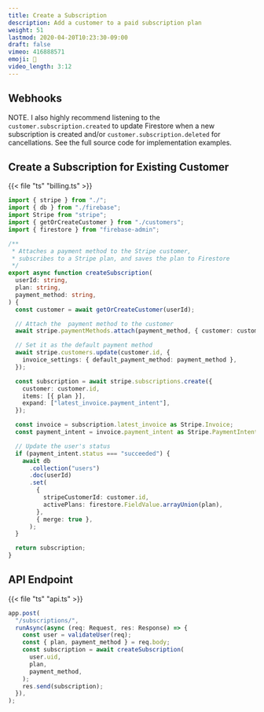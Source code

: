 ```yaml
---
title: Create a Subscription
description: Add a customer to a paid subscription plan
weight: 51
lastmod: 2020-04-20T10:23:30-09:00
draft: false
vimeo: 416888571
emoji: 🔄
video_length: 3:12
---
```


## Webhooks

NOTE. I also highly recommend listening to the `customer.subscription.created` to update Firestore when a new subscription is created and/or `customer.subscription.deleted` for cancellations. See the full source code for implementation examples.

## Create a Subscription for Existing Customer

{{< file "ts" "billing.ts" >}}

```typescript
import { stripe } from "./";
import { db } from "./firebase";
import Stripe from "stripe";
import { getOrCreateCustomer } from "./customers";
import { firestore } from "firebase-admin";

/**
 * Attaches a payment method to the Stripe customer,
 * subscribes to a Stripe plan, and saves the plan to Firestore
 */
export async function createSubscription(
  userId: string,
  plan: string,
  payment_method: string,
) {
  const customer = await getOrCreateCustomer(userId);

  // Attach the  payment method to the customer
  await stripe.paymentMethods.attach(payment_method, { customer: customer.id });

  // Set it as the default payment method
  await stripe.customers.update(customer.id, {
    invoice_settings: { default_payment_method: payment_method },
  });

  const subscription = await stripe.subscriptions.create({
    customer: customer.id,
    items: [{ plan }],
    expand: ["latest_invoice.payment_intent"],
  });

  const invoice = subscription.latest_invoice as Stripe.Invoice;
  const payment_intent = invoice.payment_intent as Stripe.PaymentIntent;

  // Update the user's status
  if (payment_intent.status === "succeeded") {
    await db
      .collection("users")
      .doc(userId)
      .set(
        {
          stripeCustomerId: customer.id,
          activePlans: firestore.FieldValue.arrayUnion(plan),
        },
        { merge: true },
      );
  }

  return subscription;
}
```

## API Endpoint

{{< file "ts" "api.ts" >}}

```typescript
app.post(
  "/subscriptions/",
  runAsync(async (req: Request, res: Response) => {
    const user = validateUser(req);
    const { plan, payment_method } = req.body;
    const subscription = await createSubscription(
      user.uid,
      plan,
      payment_method,
    );
    res.send(subscription);
  }),
);
```
